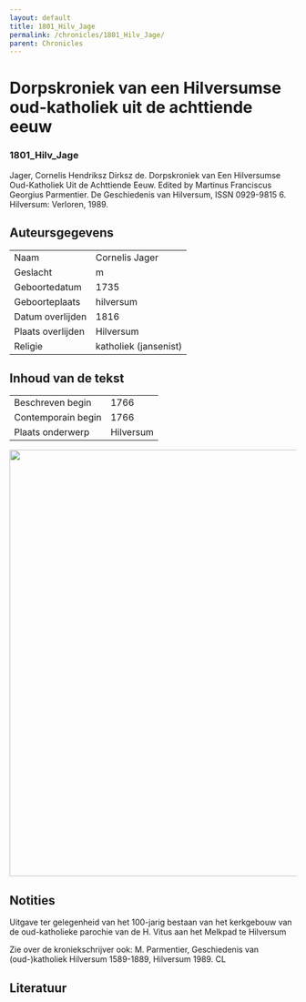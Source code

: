 ```yaml
---
layout: default
title: 1801_Hilv_Jage
permalink: /chronicles/1801_Hilv_Jage/
parent: Chronicles
--- 
```



# Dorpskroniek van een Hilversumse oud-katholiek uit de achttiende eeuw 

### 1801_Hilv_Jage 

Jager, Cornelis Hendriksz Dirksz de. Dorpskroniek van Een Hilversumse Oud-Katholiek Uit de Achttiende Eeuw. Edited by Martinus Franciscus Georgius Parmentier. De Geschiedenis van Hilversum, ISSN 0929-9815 6. Hilversum: Verloren, 1989. 

## Auteursgegevens 

| | | 
| --------------- | --------------- | 
| Naam | Cornelis Jager | 
| Geslacht | m | 
| Geboortedatum | 1735 | 
| Geboorteplaats | hilversum | 
| Datum overlijden | 1816 | 
| Plaats overlijden | Hilversum | 
| Religie | katholiek (jansenist) | 

## Inhoud van de tekst 

| | | 
| --------------- | --------------- | 
| Beschreven begin | 1766 | 
| Contemporain begin | 1766 | 
| Plaats onderwerp | Hilversum | 

[<img src="..\..\barplots_chronicles\1801_Hilv_Jage.jpg" width="750"/>](..\..\barplots_chronicles\1801_Hilv_Jage.jpg) 

## Notities 

Uitgave ter gelegenheid van het 100-jarig bestaan van het kerkgebouw van de
oud-katholieke parochie van de H. Vitus aan het Melkpad te Hilversum



Zie over de kroniekschrijver ook: M. Parmentier, Geschiedenis van
(oud-)katholiek Hilversum 1589-1889, Hilversum 1989. CL



## Literatuur 

